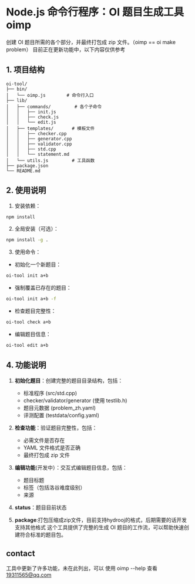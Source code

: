 # Node.js 命令行程序：OI 题目生成工具 oimp

创建 OI 题目所需的各个部分，并最终打包成 zip 文件。（oimp == oi make problem）
目前正在更新功能中，以下内容仅供参考
## 1. 项目结构

```
oi-tool/
├── bin/
│   └── oimp.js        # 命令行入口
├── lib/
│   ├── commands/         # 各个子命令
│   │   ├── init.js
│   │   ├── check.js
│   │   └── edit.js
│   ├── templates/       # 模板文件
│   │   ├── checker.cpp
│   │   ├── generator.cpp
│   │   ├── validator.cpp
│   │   ├── std.cpp
│   │   └── statement.md
│   └── utils.js         # 工具函数
├── package.json
└── README.md
```


## 2. 使用说明

1. 安装依赖：
```bash
npm install
```

2. 全局安装（可选）：
```bash
npm install -g .
```

3. 使用命令：

- 初始化一个新题目：
```bash
oi-tool init a+b
```

- 强制覆盖已存在的题目：
```bash
oi-tool init a+b -f
```

- 检查题目完整性：
```bash
oi-tool check a+b
```

- 编辑题目信息：
```bash
oi-tool edit a+b
```

## 4. 功能说明

1. **初始化题目**：创建完整的题目目录结构，包括：
   - 标准程序 (src/std.cpp)
   - checker/validator/generator (使用 testlib.h)
   - 题目元数据 (problem_zh.yaml)
   - 评测配置 (testdata/config.yaml)

2. **检查功能**：验证题目完整性，包括：
   - 必需文件是否存在
   - YAML 文件格式是否正确
   - 最终打包成 zip 文件

3. **编辑功能**(开发中）：交互式编辑题目信息，包括：
   - 题目标题
   - 标签（包括洛谷难度级别）
   - 来源
4. **status**：题目目前状态
5. **package**:打包压缩成zip文件，目前支持hydrooj的格式，后期需要的话开发支持其他格式
这个工具提供了完整的生成 OI 题目的工作流，可以帮助快速创建符合标准的题目包。

## contact
工具中更新了许多功能，未在此列出，可以 使用 oimp --help 查看
19311565@qq.com